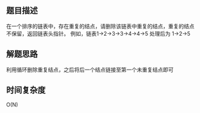## 题目描述
在一个排序的链表中，存在重复的结点，请删除该链表中重复的结点，重复的结点不保留，返回链表头指针。 例如，链表1->2->3->3->4->4->5 处理后为 1->2->5

## 解题思路
利用循环删除重复结点，之后将后一个结点链接至第一个未重复结点即可

## 时间复杂度
O(N)

